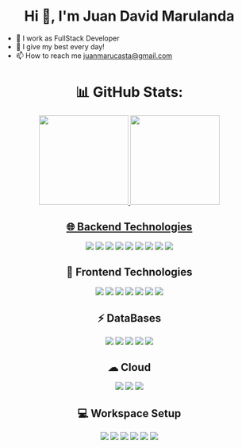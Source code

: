 <h1 align="center">Hi 👋, I'm Juan David Marulanda</h1>

- 🔭 I work as FullStack Developer
- 🌱 I give my best every day!
- 📫 How to reach me juanmarucasta@gmail.com

## <h1 align="center">📊 GitHub Stats:</h1>

<div align="center">
  <a href="https://github.com/JuanDavid2221">
  <img height="180em" src="https://github-readme-stats.vercel.app/api?username=JuanDavid2221&show_icons=true&theme=tokyonight&include_all_commits=true&count_private=true"/>
  <img height="180em" src="https://github-readme-stats.vercel.app/api/top-langs/?username=JuanDavid2221&layout=compact&langs_count=7&theme=tokyonight"/>

## 🌐 Backend Technologies
  <a href="" target="_blank"><img src="https://img.shields.io/badge/JavaScript-323330?style=for-the-badge&logo=javascript&logoColor=F7DF1E" target="_blank"></a>
  <a href="" target="_blank"><img src="https://img.shields.io/badge/TypeScript-007ACC?style=for-the-badge&logo=typescript&logoColor=white" target="_blank"></a>
  <a href="" target="_blank"><img src="https://img.shields.io/badge/Node.js-43853D?style=for-the-badge&logo=node.js&logoColor=white" target="_blank"></a>
  <a href="" target="_blank"><img src="https://img.shields.io/badge/Express.js-404D59?style=for-the-badge" target="_blank"></a>
  <a href="" target="_blank"><img src="https://img.shields.io/badge/Java-ED8B00?style=for-the-badge&logo=java&logoColor=white" target="_blank"></a>
  <a href="" target="_blank"><img src="https://img.shields.io/badge/PHP-777BB4?style=for-the-badge&logo=php&logoColor=white" target="_blank"></a> 
  <a href="" target="_blank"><img src="https://img.shields.io/badge/json%20web%20tokens-323330?style=for-the-badge&logo=json-web-tokens&logoColor=pink" target="_blank"></a> 
  <a href="" target="_blank"><img src="https://img.shields.io/badge/npm-CB3837?style=for-the-badge&logo=npm&logoColor=white" target="_blank"></a>
  <a href="" target="_blank"><img src="https://img.shields.io/badge/Python-3776AB?style=for-the-badge&logo=python&logoColor=white" target="_blank"></a>

  
  

## 🚀 Frontend Technologies
  <a href="" target="_blank"><img src="https://img.shields.io/badge/HTML5-E34F26?style=for-the-badge&logo=html5&logoColor=white" target="_blank"></a>
  <a href="" target="_blank"><img src="https://img.shields.io/badge/CSS3-1572B6?style=for-the-badge&logo=css3&logoColor=white" target="_blank"></a>
  <a href="" target="_blank"><img src="https://img.shields.io/badge/React-20232A?style=for-the-badge&logo=react&logoColor=61DAFB" target="_blank"></a>
  <a href="" target="_blank"><img src="https://img.shields.io/badge/Vue.js-35495E?style=for-the-badge&logo=vue.js&logoColor=4FC08DB" target="_blank"></a> 
  <a href = ""><img src="https://img.shields.io/badge/Angular-DD0031?style=for-the-badge&logo=angular&logoColor=white" target="_blank"></a>
  <a href = ""><img src="https://img.shields.io/badge/Wordpress-21759B?style=for-the-badge&logo=wordpress&logoColor=white" target="_blank"></a>
  <a href="" target="_blank"><img src="https://img.shields.io/badge/Bootstrap-563D7C?style=for-the-badge&logo=bootstrap&logoColor=white" target="_blank"></a>
 
  
## ⚡ DataBases
  <a href="" target="_blank"><img src="https://img.shields.io/badge/MongoDB-4EA94B?style=for-the-badge&logo=mongodb&logoColor=white" target="_blank"></a> 
  <a href="" target="_blank"><img src="https://img.shields.io/badge/MySQL-00000F?style=for-the-badge&logo=mysql&logoColor=white" target="_blank"></a> 
  <a href="" target="_blank"><img src="https://img.shields.io/badge/PostgreSQL-316192?style=for-the-badge&logo=postgresql&logoColor=white" target="_blank"></a> 
  <a href="" target="_blank"><img src="https://img.shields.io/badge/XAMPP-FB7A24?style=for-the-badge&logo=xampp&logoColor=white" target="_blank"></a>
  <a href="" target="_blank"><img src="https://img.shields.io/badge/Laragon-FF7000?style=for-the-badge&logo=laragon&logoColor=white" target="_blank"></a>



  ## ☁ Cloud
   <a href="" target="_blank"><img src="https://img.shields.io/badge/Amazon_AWS-FF9900?style=for-the-badge&logo=amazonaws&logoColor=white" target="_blank"></a>
   <a href="" target="_blank"><img src="https://img.shields.io/badge/microsoft%20azure-0089D6?style=for-the-badge&logo=microsoft-azure&logoColor=white" target="_blank"></a>
   <a href="" target="_blank"><img src="https://img.shields.io/badge/Cloudinary-3448C5?style=for-the-badge&logo=Cloudinary&logoColor=white" target="_blank"></a>
 

 ## 💻 Workspace Setup
  <a href = ""><img src="https://img.shields.io/badge/Visual_Studio_Code-0078D4?style=for-the-badge&logo=visual%20studio%20code&logoColor=white" target="_blank"></a>
  <a href = ""><img src="https://img.shields.io/badge/Eclipse-2C2255?style=for-the-badge&logo=eclipse&logoColor=white" target="_blank"></a>
  <a href = ""><img src="https://img.shields.io/badge/IntelliJ_IDEA-000000.svg?style=for-the-badge&logo=intellij-idea&logoColor=white" target="_blank"></a>
  <a href = ""><img src="https://img.shields.io/badge/Linux-FCC624?style=for-the-badge&logo=linux&logoColor=black" target="_blank"></a>
  <a href = ""><img src="https://img.shields.io/badge/Zorin%20OS-0CC1F3?style=for-the-badge&logo=zorin&logoColor=white" target="_blank"></a>
  <a href = ""><img src="https://img.shields.io/badge/Ubuntu-E95420?style=for-the-badge&logo=ubuntu&logoColor=white" target="_blank"></a>
   </div>
